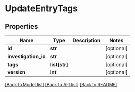# UpdateEntryTags

## Properties
Name | Type | Description | Notes
------------ | ------------- | ------------- | -------------
**id** | **str** |  | [optional] 
**investigation_id** | **str** |  | [optional] 
**tags** | **list[str]** |  | [optional] 
**version** | **int** |  | [optional] 

[[Back to Model list]](README.md#documentation-for-models) [[Back to API list]](../README.md#documentation-for-api-endpoints) [[Back to README]](../README.md)


